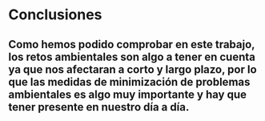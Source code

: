 # Conclusiones 

## Como hemos podido comprobar en este trabajo, los retos ambientales son algo a tener en cuenta ya que nos afectaran a corto y largo plazo, por lo que las medidas de minimización de problemas ambientales es algo muy importante y hay que tener presente en nuestro día a día.
